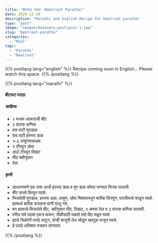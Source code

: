 ```yaml
---
title: "बीटरूट पराठा (Beetroot Paratha)"
date: 2020-12-19
description: "Marathi and English Recipe for beetroot paratha"
type: "post"
image: "images/masonary-post/post-1.jpg"
slug: "beetroot-paratha"
categories: 
  - "Meal"
tags:
  - "Paratha"
  - "Beetroot"
---
```


{{% postlang lang="english" %}} 
 Recipe coming soon in English... Please watch this space. 
 {{% /postlang %}}






{{% postlang lang="marathi" %}}


#### बीटरूट पराठा 


##### साहित्य:

- २ मध्यम आकाराची बीट 
- ३ वाट्या कणिक 
- पाव वाटी मूगडाळ 
- पाव वाटी हरभरा डाळ 
- ५-६ लसूणपाकळ्या 
- १ टीस्पून ओवा 
- अर्धा टीस्पून तिखट 
- मीठ चवीनुसार 
- तेल 

##### कृती: 


- साधारणपणे एक तास आधी हरभरा डाळ व मूग डाळ कोमट पाण्यात भिजत घालावी. 
- बीट कच्चे किसून घ्यावे. 
- भिजलेली मूगडाळ, हरभरा डाळ, लसूण, ओवा मिक्सरमधून बारीक फिरवून, परातीमध्ये काढून घ्यावे. ह्यामध्ये बारीक करताना पाणी घालू नये. 
- मग ह्यामध्ये किसलेले बीट, चवीनुसार मीठ, तिखट, १ चमचा तेल व ३ वाट्या कणिक घालावी. 
- वरील सर्व पदार्थ एकत्र करून, पोळीसाठी मळतो तसे पीठ मळून घ्यावे. 
- ह्याचे त्रिकोणी पराठे लाटून, दोन्ही बाजूंनी तेल सोडून खरपूस भाजून घ्यावे. 
- हे पराठे अतिशय रुचकर लागतात. 


 {{% /postlang %}}
